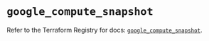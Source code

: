 # `google_compute_snapshot`

Refer to the Terraform Registry for docs: [`google_compute_snapshot`](https://registry.terraform.io/providers/hashicorp/google/6.25.0/docs/resources/compute_snapshot).
